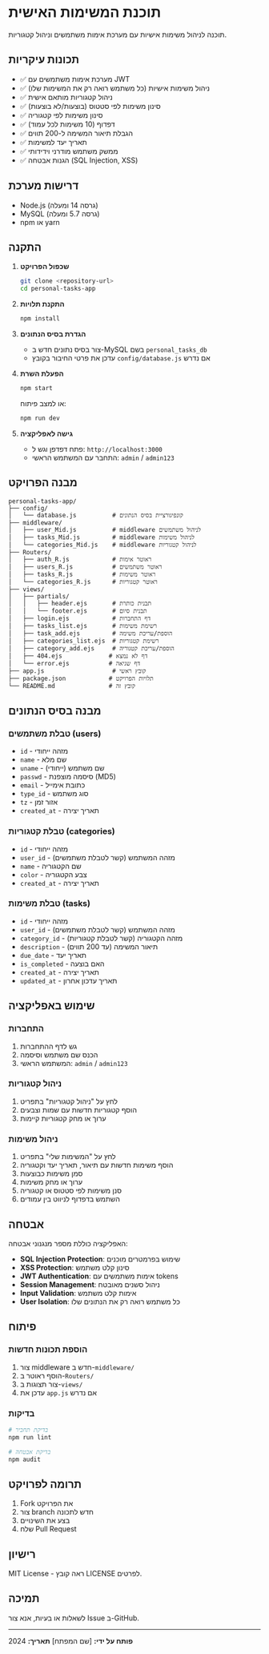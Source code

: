 # תוכנת המשימות האישית

תוכנה לניהול משימות אישיות עם מערכת אימות משתמשים וניהול קטגוריות.

## תכונות עיקריות

- ✅ מערכת אימות משתמשים עם JWT
- ✅ ניהול משימות אישיות (כל משתמש רואה רק את המשימות שלו)
- ✅ ניהול קטגוריות מותאם אישית
- ✅ סינון משימות לפי סטטוס (בוצעות/לא בוצעות)
- ✅ סינון משימות לפי קטגוריה
- ✅ דפדוף (10 משימות לכל עמוד)
- ✅ הגבלת תיאור המשימה ל-200 תווים
- ✅ תאריך יעד למשימות
- ✅ ממשק משתמש מודרני וידידותי
- ✅ הגנות אבטחה (SQL Injection, XSS)

## דרישות מערכת

- Node.js (גרסה 14 ומעלה)
- MySQL (גרסה 5.7 ומעלה)
- npm או yarn

## התקנה

1. **שכפול הפרויקט**
   ```bash
   git clone <repository-url>
   cd personal-tasks-app
   ```

2. **התקנת תלויות**
   ```bash
   npm install
   ```

3. **הגדרת בסיס הנתונים**
   - צור בסיס נתונים חדש ב-MySQL בשם `personal_tasks_db`
   - עדכן את פרטי החיבור בקובץ `config/database.js` אם נדרש

4. **הפעלת השרת**
   ```bash
   npm start
   ```
   
   או למצב פיתוח:
   ```bash
   npm run dev
   ```

5. **גישה לאפליקציה**
   - פתח דפדפן וגש ל: `http://localhost:3000`
   - התחבר עם המשתמש הראשי: `admin` / `admin123`

## מבנה הפרויקט

```
personal-tasks-app/
├── config/
│   └── database.js          # קונפיגורציית בסיס הנתונים
├── middleware/
│   ├── user_Mid.js          # middleware לניהול משתמשים
│   ├── tasks_Mid.js         # middleware לניהול משימות
│   └── categories_Mid.js    # middleware לניהול קטגוריות
├── Routers/
│   ├── auth_R.js            # ראוטר אימות
│   ├── users_R.js           # ראוטר משתמשים
│   ├── tasks_R.js           # ראוטר משימות
│   └── categories_R.js      # ראוטר קטגוריות
├── views/
│   ├── partials/
│   │   ├── header.ejs       # תבנית כותרת
│   │   └── footer.ejs       # תבנית סיום
│   ├── login.ejs            # דף התחברות
│   ├── tasks_list.ejs       # רשימת משימות
│   ├── task_add.ejs         # הוספת/עריכת משימה
│   ├── categories_list.ejs  # רשימת קטגוריות
│   ├── category_add.ejs     # הוספת/עריכת קטגוריה
│   ├── 404.ejs             # דף לא נמצא
│   └── error.ejs           # דף שגיאה
├── app.js                   # קובץ ראשי
├── package.json            # תלויות הפרויקט
└── README.md               # קובץ זה
```

## מבנה בסיס הנתונים

### טבלת משתמשים (users)
- `id` - מזהה ייחודי
- `name` - שם מלא
- `uname` - שם משתמש (ייחודי)
- `passwd` - סיסמה מוצפנת (MD5)
- `email` - כתובת אימייל
- `type_id` - סוג משתמש
- `tz` - אזור זמן
- `created_at` - תאריך יצירה

### טבלת קטגוריות (categories)
- `id` - מזהה ייחודי
- `user_id` - מזהה המשתמש (קשר לטבלת משתמשים)
- `name` - שם הקטגוריה
- `color` - צבע הקטגוריה
- `created_at` - תאריך יצירה

### טבלת משימות (tasks)
- `id` - מזהה ייחודי
- `user_id` - מזהה המשתמש (קשר לטבלת משתמשים)
- `category_id` - מזהה הקטגוריה (קשר לטבלת קטגוריות)
- `description` - תיאור המשימה (עד 200 תווים)
- `due_date` - תאריך יעד
- `is_completed` - האם בוצעה
- `created_at` - תאריך יצירה
- `updated_at` - תאריך עדכון אחרון

## שימוש באפליקציה

### התחברות
1. גש לדף ההתחברות
2. הכנס שם משתמש וסיסמה
3. המשתמש הראשי: `admin` / `admin123`

### ניהול קטגוריות
1. לחץ על "ניהול קטגוריות" בתפריט
2. הוסף קטגוריות חדשות עם שמות וצבעים
3. ערוך או מחק קטגוריות קיימות

### ניהול משימות
1. לחץ על "המשימות שלי" בתפריט
2. הוסף משימות חדשות עם תיאור, תאריך יעד וקטגוריה
3. סמן משימות כבוצעות
4. ערוך או מחק משימות
5. סנן משימות לפי סטטוס או קטגוריה
6. השתמש בדפדוף לניווט בין עמודים

## אבטחה

האפליקציה כוללת מספר מנגנוני אבטחה:

- **SQL Injection Protection**: שימוש בפרמטרים מוכנים
- **XSS Protection**: סינון קלט משתמש
- **JWT Authentication**: אימות משתמשים עם tokens
- **Session Management**: ניהול סשנים מאובטח
- **Input Validation**: אימות קלט משתמש
- **User Isolation**: כל משתמש רואה רק את הנתונים שלו

## פיתוח

### הוספת תכונות חדשות
1. צור middleware חדש ב-`middleware/`
2. הוסף ראוטר ב-`Routers/`
3. צור תצוגות ב-`views/`
4. עדכן את `app.js` אם נדרש

### בדיקות
```bash
# בדיקת תחביר
npm run lint

# בדיקת אבטחה
npm audit
```

## תרומה לפרויקט

1. Fork את הפרויקט
2. צור branch חדש לתכונה
3. בצע את השינויים
4. שלח Pull Request

## רישיון

MIT License - ראה קובץ LICENSE לפרטים.

## תמיכה

לשאלות או בעיות, אנא צור Issue ב-GitHub.

---

**פותח על ידי:** [שם המפתח]
**תאריך:** 2024 